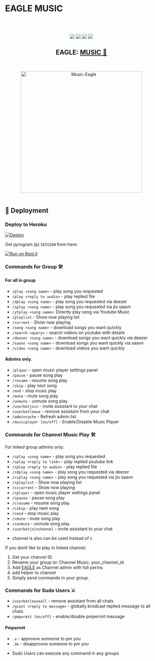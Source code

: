 # EAGLE MUSIC
<br>
<br>
<p align="center">
    <a href="https://travis-ci.com/Kingache/MusicEagle.svg?branch=Eagle-Ubot" /></a>
    <a href="https://github.com/Kingache/MusicEagle"> <img src="https://img.shields.io/github/repo-size/Kingache/MusicEagle?logo=github&style=for-the-badge" /></a>
    <a href="https://github.com/Kingache/MusicEagle/network/members"> <img src="https://img.shields.io/github/forks/Kingache/MusicEagle?logo=github&style=for-the-badge" /></a>
<a href="https://t.me/EagleSupport"><img src="https://img.shields.io/badge/Join-Group%20Support-blue.svg?style=for-the-badge&logo=Telegram"></a>
    <a href="https://t.me/infobotrelax"><img src="https://img.shields.io/badge/Join-Channel%20Support-blue.svg?style=for-the-badge&logo=Telegram"></a>
   </p>
   
   
   
   <h2 align="center"><b>EAGLE: <a href="https://github.com/Kingache/MusicEagle">MUSIC 🦅</a></b></h2>
<br>
<p align="center">
   <a href="https://github.com/Kingache/MusicEagle"><img src="https://telegra.ph/file/1e7066bfce6e5964cabb1.jpg" alt="Music-Eagle" width=400px></a>
   <br>
   <br>
  
## 🚀 Deployment

### Deploy to Heroku

[![Deploy](https://www.herokucdn.com/deploy/button.svg)](https://heroku.com/deploy?template=https://github.com/Kingache/clone-xmarty_mysic3)

Get pyrogram (p)  `SESSION` from here:

[![Run on Repl.it](https://repl.it/badge/github/ChankitSaini/GenerateStringSession)](https://replit.com/@Mustache234/String#main.py)

  
  ### Commands for Group 🛠
#### For all in group

- `/play <song name>` - play song you requested
- `/play <reply to audio>` - play replied file
- `/dplay <song name>` - play song you requested via deezer
- `/splay <song name>` - play song you requested via jio saavn
- `/ytplay <song name>`: Directly play song via Youtube Music
- `/playlist` - Show now playing list
- `/current` - Show now playing
- `/song <song name>` - download songs you want quickly
- `/search <query>` - search videos on youtube with details
- `/deezer <song name>` - download songs you want quickly via deezer
- `/saavn <song name>` - download songs you want quickly via saavn
- `/video <song name>` - download videos you want quickly

#### Admins only.
- `/player` - open music player settings panel
- `/pause` - pause song play
- `/resume` - resume song play
- `/skip` - play next song
- `/end` - stop music play
- `/mute` - mute song play
- `/unmute` - unmute song play
- `/userbotjoin` - invite assistant to your chat
- `/userbotleave` - remove assistant from your chat
- `/admincache` - Refresh admin list
- `/musicplayer [on/off]` - Enable/Disable Music Player

### Commands for Channel Music Play 🛠
For linked group admins only:
- `/cplay <song name>` - play song you requested
- `/cplay <reply to link>` - play replied youtube link
- `/cplay <reply to audio>` - play replied file
- `/cdplay <song name>` - play song you requested via deezer
- `/csplay <song name>` - play song you requested via jio saavn
- `/cplaylist` - Show now playing list
- `/cccurrent` - Show now playing
- `/cplayer` - open music player settings panel
- `/cpause` - pause song play
- `/cresume` - resume song play
- `/cskip` - play next song
- `/cend` - stop music play
- `/cmute` - mute song play
- `/cunmute` - unmute song play
- `/userbotjoinchannel` - invite assistant to your chat
* channel is also can be used instead of c

If you donlt like to play in linked channel:
 1. Get your channel ID.
 2. Rename your group to: Channel Music: your_channel_id
 3. Add [EAGLE](t.me/Eagle_Xrobot) as Channel admin with full perms
 4. add helper to channel
 5. Simply send commands in your group.

### Commands for Sudo Users ⚔️
- `/userbotleaveall` - remove assistant from all chats
- `/gcast <reply to message>` - globally brodcast replied message to all chats
- `/pmpermit [on/off]` - enable/disable pmpermit message

#### Pmpermit
- `.a` - approove someone to pm you
- `.da` - disapproove someone to pm you
+ Sudo Users can execute any command in any groups
